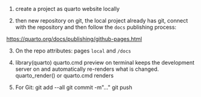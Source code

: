 1.  create a project as quarto website locally

2.  then new repository on git, the local project already has git, connect with the repository and then follow the `docs` publishing process:

https://quarto.org/docs/publishing/github-pages.html

3.  On the repo attributes: pages `local` and `/docs`

4.  library(quarto) quarto.cmd preview on terminal keeps the development server on and automatically re-renders what is changed. quarto_render() or quarto.cmd renders

5.  For Git: git add --all 
             git commit -m"..."
             git push
